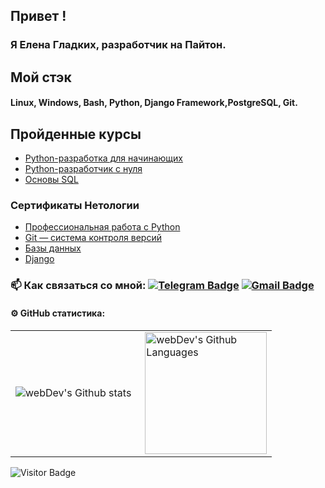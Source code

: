 ## Привет !
### Я Елена Гладких, разработчик на Пайтон.

## Мой стэк
#### Linux, Windows, Bash, Python, Django Framework,PostgreSQL, Git.


## Пройденные курсы
 - [Python-разработка для начинающих](https://netology.ru/backend/api/user/programs/25523/pdf_certificate)
 - [Python-разработчик с нуля](https://netology.ru/backend/api/user/programs/27176/pdf_certificate)
 - [Основы SQL](https://netology.ru/backend/api/user/programs/27904/pdf_certificate)

### Сертификаты Нетологии

  * [Профессиональная работа с Python](https://netology.ru/backend/api/user/programs/29956/pdf_certificate)
  * [Git — система контроля версий](https://netology.ru/backend/api/user/programs/27308/pdf_certificate)
  * [Базы данных](https://netology.ru/backend/api/user/programs/29949/pdf_certificate)
  * [Django](https://netology.ru/backend/api/user/programs/29808/pdf_certificate)
 

### :mailbox: Как связаться со мной: [![Telegram Badge](https://img.shields.io/badge/-ElenaGladkih-blue?style=flat&logo=Telegram&logoColor=white)](https://t.me/Glhelena) [![Gmail Badge](https://img.shields.io/badge/-Gmail-red?style=flat&logo=Gmail&logoColor=white)](mailto:gladkihelena0110@gmail.com)


#### ⚙️ GitHub статистика:

<table>
  <tr>
    <td>
      <img align="left" src="http://github-readme-streak-stats.herokuapp.com?user=Elena20221&theme=dark&background=000000" alt="webDev's Github stats" />
    </td>
    <td>
      <img height="195px" align="right" alt="webDev's Github Languages" src="https://github-readme-stats-sigma-five.vercel.app/api/top-langs/?username=Elena20221&layout=compact&theme=vision-friendly-dark" />
    </td>
  </tr>
</table>

![Visitor Badge](https://visitor-badge.laobi.icu/badge?page_id=Elena20221)
